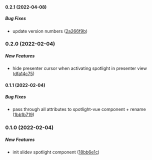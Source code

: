 #### 0.2.1 (2022-04-08)

##### Bug Fixes

*  update version numbers ([2a266f9b](https://github.com/Smile-SA/slidev-component-spotlight/commit/2a266f9b8c3ad8a052331cd210ea112f2cc8a18b))

### 0.2.0 (2022-02-04)

##### New Features

*  hide presenter cursor when activating spotlight in presenter view ([dfa14c75](https://github.com/Smile-SA/slidev-component-spotlight/commit/dfa14c7556297bd0b2380addf47839479a7fe893))

#### 0.1.1 (2022-02-04)

##### Bug Fixes

*  pass through all attributes to spotlight-vue component + rename ([1bb1b719](https://github.com/Smile-SA/slidev-component-spotlight/commit/1bb1b7196d589c5c8f8f148fb7f79306d28fefb1))

### 0.1.0 (2022-02-04)

##### New Features

*  init slidev spotlight component ([18bb6e1c](https://github.com/Smile-SA/slidev-component-spotlight/commit/18bb6e1c69a4211247cf19bbff94dddbff1f9a99))

